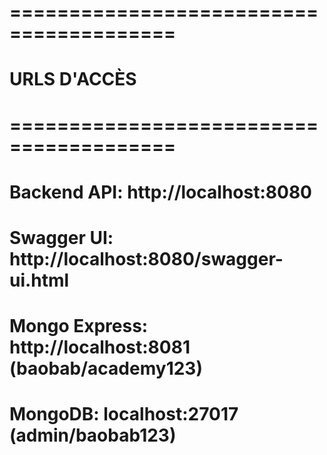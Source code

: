# ========================================
# URLS D'ACCÈS
# ========================================

# Backend API: http://localhost:8080
# Swagger UI: http://localhost:8080/swagger-ui.html
# Mongo Express: http://localhost:8081 (baobab/academy123)
# MongoDB: localhost:27017 (admin/baobab123)